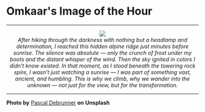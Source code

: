 # Omkaar's Image of the Hour

---

<div align="center">

<a href="https://unsplash.com/photos/dramatic-mountain-scene-at-a-vibrant-sunrise-mhVlYssLoWE">
  <img src="https://images.unsplash.com/photo-1752503650851-cbc3f8b00679?crop=entropy&cs=tinysrgb&fit=max&fm=jpg&ixid=M3w3NjA2Nzh8MHwxfHJhbmRvbXx8fHx8fHx8fDE3NTUxNDc2MDB8&ixlib=rb-4.1.0&q=80&w=1080" style="max-width:100%; height:auto;">
</a>

<br>
<i>After hiking through the darkness with nothing but a headlamp and determination, I reached this hidden alpine ridge just minutes before sunrise. The silence was absolute — only the crunch of frost under my boots and the distant whisper of the wind. Then the sky ignited in colors I didn’t know existed. In that moment, as I stood beneath the towering rock spire, I wasn’t just watching a sunrise — I was part of something vast, ancient, and humbling. This is why we climb, why we wander into the unknown — not just for the view, but for the transformation.</i>

</div>

---

**Photo by** [Pascal Debrunner](https://unsplash.com/@debrupas) **on Unsplash**
